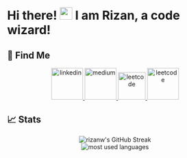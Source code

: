 <!--
**rizanw/rizanw** is a ✨ _special_ ✨ repository because its `README.md` (this file) appears on your GitHub profile.

Here are some ideas to get you started:

- 🔭 I’m currently working on ...
- 🌱 I’m currently learning ...
- 👯 I’m looking to collaborate on ...
- 🤔 I’m looking for help with ...
- 💬 Ask me about ...
- 📫 How to reach me: ...
- 😄 Pronouns: ...
- ⚡ Fun fact: ...
-->

# Hi there! <img src="https://media.giphy.com/media/hvRJCLFzcasrR4ia7z/giphy.gif" width="29px" height="29px"> I am Rizan, a **code wizard**!

## 🤙 Find Me

<p align="center">
  <a href= "https://www.linkedin.com/in/rizan-wibisono/">
    <img height="74" width="74" src="https://img.icons8.com/sf-ultralight-filled/240/0e76a8/linkedin.png" alt="linkedin"/>
  </a>
  <a href= "https://rzndwb.medium.com/">
    <img height="74" width="74" src="https://img.icons8.com/sf-ultralight-filled/240/1a8917/medium-logo.png" alt="medium"/>
  </a>
  <a href= "https://substack.com/@rizanw/">
    <img height="64" width="64" src="https://img.icons8.com/sf-ultralight-filled/240/ff6719/bookmark-ribbon.png" alt="leetcode"/>
  </a>
  <a href= "https://leetcode.com/u/rizanw/">
    <img height="74" width="74" src="https://img.icons8.com/sf-ultralight/240/ffa116/code.png" alt="leetcode"/>
  </a>
</p>

## 📈 Stats

<div align="center">
    <img src="https://streak-stats.demolab.com/?user=rizanw&theme=highcontrast&hide_border=true&border_radius=5&card_width=650&card_height=170" alt="rizanw's GitHub Streak">
    <br />
    <img src="https://github-readme-stats.vercel.app/api/top-langs/?username=rizanw&size_weight=0.15&count_weight=0.5&layout=compact&card_width=650&theme=vision-friendly-dark&hide=html,css,jupyter%20notebook,typescript&show_icons=true&hide_border=true" alt="most used languages" />
    <br />
</div> 
